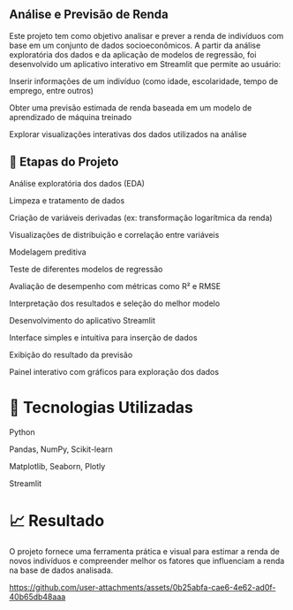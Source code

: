## Análise e Previsão de Renda

Este projeto tem como objetivo analisar e prever a renda de indivíduos com base em um conjunto de dados socioeconômicos.
A partir da análise exploratória dos dados e da aplicação de modelos de regressão, foi desenvolvido um aplicativo interativo em Streamlit que permite ao usuário:

Inserir informações de um indivíduo (como idade, escolaridade, tempo de emprego, entre outros)

Obter uma previsão estimada de renda baseada em um modelo de aprendizado de máquina treinado

Explorar visualizações interativas dos dados utilizados na análise

## 🧠 Etapas do Projeto

Análise exploratória dos dados (EDA)

Limpeza e tratamento de dados

Criação de variáveis derivadas (ex: transformação logarítmica da renda)

Visualizações de distribuição e correlação entre variáveis

Modelagem preditiva

Teste de diferentes modelos de regressão

Avaliação de desempenho com métricas como R² e RMSE

Interpretação dos resultados e seleção do melhor modelo

Desenvolvimento do aplicativo Streamlit

Interface simples e intuitiva para inserção de dados

Exibição do resultado da previsão

Painel interativo com gráficos para exploração dos dados

# 🚀 Tecnologias Utilizadas

Python

Pandas, NumPy, Scikit-learn

Matplotlib, Seaborn, Plotly

Streamlit

# 📈 Resultado

O projeto fornece uma ferramenta prática e visual para estimar a renda de novos indivíduos e compreender melhor os fatores que influenciam a renda na base de dados analisada.





https://github.com/user-attachments/assets/0b25abfa-cae6-4e62-ad0f-40b65db48aaa

